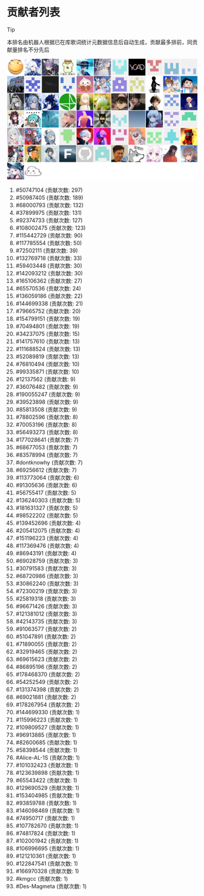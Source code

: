 # 贡献者列表

> [!TIP]
> 本排名由机器人根据已在库歌词统计元数据信息后自动生成，贡献最多排前，同贡献量排名不分先后

![贡献者头像画廊](./CONTRIBUTORS.svg)

1. #50747104 (贡献次数: 297)
2. #50987405 (贡献次数: 189)
3. #68000793 (贡献次数: 132)
4. #37899975 (贡献次数: 131)
5. #92374733 (贡献次数: 127)
6. #108002475 (贡献次数: 123)
7. #115442729 (贡献次数: 90)
8. #117785554 (贡献次数: 50)
9. #72502111 (贡献次数: 39)
10. #132769718 (贡献次数: 33)
11. #59403448 (贡献次数: 30)
12. #142093212 (贡献次数: 30)
13. #165106362 (贡献次数: 27)
14. #65570536 (贡献次数: 24)
15. #136059186 (贡献次数: 22)
16. #144699338 (贡献次数: 21)
17. #79665752 (贡献次数: 20)
18. #154799151 (贡献次数: 19)
19. #70494801 (贡献次数: 19)
20. #34237075 (贡献次数: 15)
21. #141757610 (贡献次数: 13)
22. #111688524 (贡献次数: 13)
23. #52089819 (贡献次数: 13)
24. #76810494 (贡献次数: 10)
25. #99335871 (贡献次数: 10)
26. #12137562 (贡献次数: 9)
27. #36076482 (贡献次数: 9)
28. #190055247 (贡献次数: 9)
29. #39523898 (贡献次数: 9)
30. #85813508 (贡献次数: 9)
31. #78802596 (贡献次数: 8)
32. #70053196 (贡献次数: 8)
33. #56493273 (贡献次数: 8)
34. #177028641 (贡献次数: 7)
35. #68677053 (贡献次数: 7)
36. #83578994 (贡献次数: 7)
37. #dontknowhy (贡献次数: 7)
38. #69256612 (贡献次数: 7)
39. #113773064 (贡献次数: 6)
40. #91305636 (贡献次数: 6)
41. #56755417 (贡献次数: 5)
42. #136240303 (贡献次数: 5)
43. #181631327 (贡献次数: 5)
44. #98522202 (贡献次数: 5)
45. #139452696 (贡献次数: 4)
46. #205412075 (贡献次数: 4)
47. #151196223 (贡献次数: 4)
48. #117369476 (贡献次数: 4)
49. #86943191 (贡献次数: 4)
50. #69028759 (贡献次数: 3)
51. #30791583 (贡献次数: 3)
52. #68720986 (贡献次数: 3)
53. #30862240 (贡献次数: 3)
54. #72300219 (贡献次数: 3)
55. #25819318 (贡献次数: 3)
56. #96671426 (贡献次数: 3)
57. #121381012 (贡献次数: 3)
58. #42143735 (贡献次数: 3)
59. #91063577 (贡献次数: 2)
60. #51047891 (贡献次数: 2)
61. #71890055 (贡献次数: 2)
62. #32919465 (贡献次数: 2)
63. #69615623 (贡献次数: 2)
64. #86895196 (贡献次数: 2)
65. #178468370 (贡献次数: 2)
66. #54252549 (贡献次数: 2)
67. #131374398 (贡献次数: 2)
68. #69021881 (贡献次数: 2)
69. #178267954 (贡献次数: 2)
70. #144699330 (贡献次数: 1)
71. #115996223 (贡献次数: 1)
72. #109809527 (贡献次数: 1)
73. #96913885 (贡献次数: 1)
74. #82600685 (贡献次数: 1)
75. #58398544 (贡献次数: 1)
76. #Alice-AL-1S (贡献次数: 1)
77. #101032423 (贡献次数: 1)
78. #123639898 (贡献次数: 1)
79. #65543422 (贡献次数: 1)
80. #129690529 (贡献次数: 1)
81. #153404985 (贡献次数: 1)
82. #93859788 (贡献次数: 1)
83. #146098469 (贡献次数: 1)
84. #74950717 (贡献次数: 1)
85. #107782670 (贡献次数: 1)
86. #74817824 (贡献次数: 1)
87. #102001942 (贡献次数: 1)
88. #106996695 (贡献次数: 1)
89. #121210361 (贡献次数: 1)
90. #122847541 (贡献次数: 1)
91. #166970328 (贡献次数: 1)
92. #kmgcc (贡献次数: 1)
93. #Des-Magmeta (贡献次数: 1)
